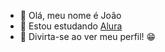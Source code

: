 - 🤳 Olá, meu nome é João
- 👀 Estou estudando [Alura](https://www.alura.com.br)
- 🌱 Divirta-se ao ver meu perfil! 😁
